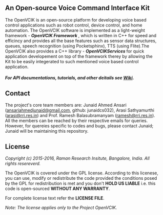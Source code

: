 ## An Open-source Voice Command Interface Kit  

The OpenVCIK is an open-source platform for developing voice based control applications such as robot control, device control, and home automation. The OpenVCIK software is implemented as a light-weight framework - <b><i> OpenVCIK Framework </b></i>, which is written in C++ for speed and efficincy and provides all the base features such as sensor data structures, queues, speech recognition (using Pocketsphinx), TTS (using Flite).The OpenVCIK also provides a C++ library - <b><i>  OpenVCIKServices </b></i> for quick application developement on top of the framework therey by allowing the Kit to be easily integerated to such mentioned voice based control application. 

##### For API documentations, tutorials, and other deitails see <a href="https://github.com/projectopenvcik/OpenVCIK/wiki"> Wiki</a>.</center>

## Contact
The project's core team members are: Junaid Ahmed Ansari (ansariahmedjunaid@gmail.com, github: junaidcs032), Arasi Sathyamurthi (arasi@rri.res.in) and Prof. Ramesh Balasubramanyam (ramesh@rri.res.in). All the members can be reached by their respective emails for queries. However, for quereies specific to codes and bugs, please contact Junaid; Junaid will be maintaining this repository.

## License
<i>Copyright (c) 2015-2016, Raman Research Insitute, Bangalore, India. All rights resereverd.</i>

The OpenVCIK is covered under the GPL license. According to this licenese, you can use, modify or redistribute the code provided the conditions posed by the GPL for redistribution is met and you don't <b>HOLD US LIABLE</b> i.e. this code is open-sourced <b>WITHOUT ANY WARRANTY</b>. 

For complete license text refer the <b>LICENSE FILE</b>.

<i>Note: The license applies only to the Project OpenVCIK.</i>
